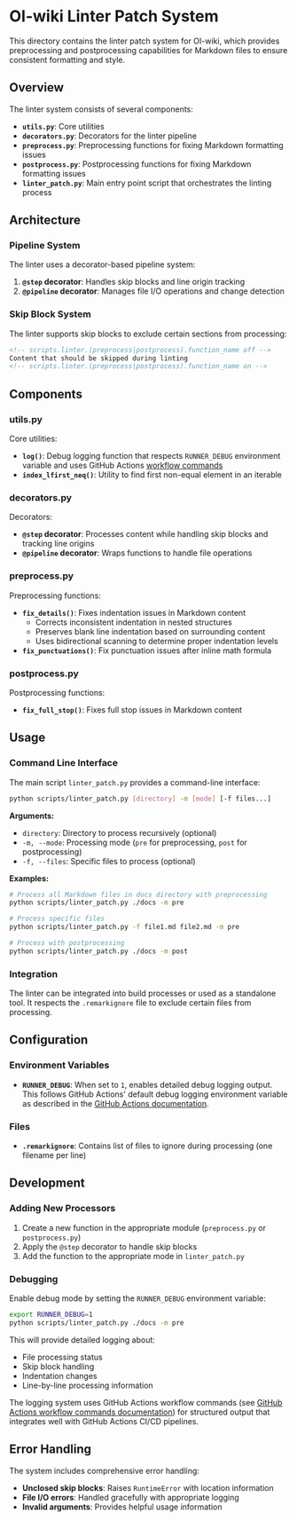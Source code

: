# OI-wiki Linter Patch System

This directory contains the linter patch system for OI-wiki, which provides preprocessing and postprocessing capabilities for Markdown files to ensure consistent formatting and style.

## Overview

The linter system consists of several components:

- **`utils.py`**: Core utilities
- **`decorators.py`**: Decorators for the linter pipeline
- **`preprocess.py`**: Preprocessing functions for fixing Markdown formatting issues
- **`postprocess.py`**: Postprocessing functions for fixing Markdown formatting issues
- **`linter_patch.py`**: Main entry point script that orchestrates the linting process

## Architecture

### Pipeline System

The linter uses a decorator-based pipeline system:

1. **`@step` decorator**: Handles skip blocks and line origin tracking
2. **`@pipeline` decorator**: Manages file I/O operations and change detection

### Skip Block System

The linter supports skip blocks to exclude certain sections from processing:

```markdown
<!-- scripts.linter.(preprocess|postprocess).function_name off -->
Content that should be skipped during linting
<!-- scripts.linter.(preprocess|postprocess).function_name on -->
```

## Components

### utils.py

Core utilities:

- **`log()`**: Debug logging function that respects `RUNNER_DEBUG` environment variable and uses GitHub Actions [workflow commands](https://docs.github.com/en/actions/reference/workflows-and-actions/workflow-commands)
- **`index_lfirst_neq()`**: Utility to find first non-equal element in an iterable

### decorators.py

Decorators:

- **`@step` decorator**: Processes content while handling skip blocks and tracking line origins
- **`@pipeline` decorator**: Wraps functions to handle file operations

### preprocess.py

Preprocessing functions:

- **`fix_details()`**: Fixes indentation issues in Markdown content
  - Corrects inconsistent indentation in nested structures
  - Preserves blank line indentation based on surrounding content
  - Uses bidirectional scanning to determine proper indentation levels
- **`fix_punctuations()`**: Fix punctuation issues after inline math formula

### postprocess.py

Postprocessing functions:

- **`fix_full_stop()`**: Fixes full stop issues in Markdown content

## Usage

### Command Line Interface

The main script `linter_patch.py` provides a command-line interface:

```bash
python scripts/linter_patch.py [directory] -m [mode] [-f files...]
```

**Arguments:**
- `directory`: Directory to process recursively (optional)
- `-m, --mode`: Processing mode (`pre` for preprocessing, `post` for postprocessing)
- `-f, --files`: Specific files to process (optional)

**Examples:**
```bash
# Process all Markdown files in docs directory with preprocessing
python scripts/linter_patch.py ./docs -m pre

# Process specific files
python scripts/linter_patch.py -f file1.md file2.md -m pre

# Process with postprocessing
python scripts/linter_patch.py ./docs -m post
```

### Integration

The linter can be integrated into build processes or used as a standalone tool. It respects the `.remarkignore` file to exclude certain files from processing.

## Configuration

### Environment Variables

- **`RUNNER_DEBUG`**: When set to `1`, enables detailed debug logging output. This follows GitHub Actions' default debug logging environment variable as described in the [GitHub Actions documentation](https://docs.github.com/en/actions/how-tos/monitor-workflows/enable-debug-logging).

### Files

- **`.remarkignore`**: Contains list of files to ignore during processing (one filename per line)

## Development

### Adding New Processors

1. Create a new function in the appropriate module (`preprocess.py` or `postprocess.py`)
2. Apply the `@step` decorator to handle skip blocks
3. Add the function to the appropriate mode in `linter_patch.py`

### Debugging

Enable debug mode by setting the `RUNNER_DEBUG` environment variable:

```bash
export RUNNER_DEBUG=1
python scripts/linter_patch.py ./docs -m pre
```

This will provide detailed logging about:
- File processing status
- Skip block handling
- Indentation changes
- Line-by-line processing information

The logging system uses GitHub Actions workflow commands (see [GitHub Actions workflow commands documentation](https://docs.github.com/en/actions/reference/workflows-and-actions/workflow-commands)) for structured output that integrates well with GitHub Actions CI/CD pipelines.

## Error Handling

The system includes comprehensive error handling:

- **Unclosed skip blocks**: Raises `RuntimeError` with location information
- **File I/O errors**: Handled gracefully with appropriate logging
- **Invalid arguments**: Provides helpful usage information
